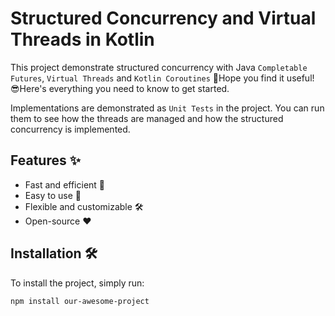 # Structured Concurrency and Virtual Threads in Kotlin

This project demonstrate structured concurrency with Java `Completable Futures`, `Virtual Threads` and `Kotlin Coroutines` 🧵Hope you find it useful! 😎Here's everything you need to know to get started.

Implementations are demonstrated as `Unit Tests` in the project. You can run them to see how the threads are managed and how the structured concurrency is implemented.

## Features ✨

- Fast and efficient 🚄
- Easy to use 🙌
- Flexible and customizable 🛠️
- Open-source ❤️

## Installation 🛠️

To install the project, simply run:

```bash
npm install our-awesome-project
```